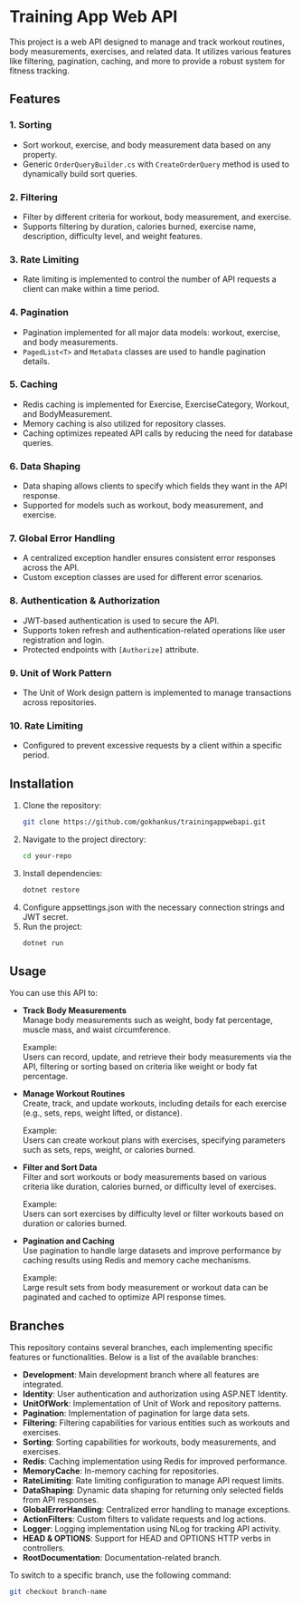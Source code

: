 # Training App Web API

This project is a web API designed to manage and track workout routines, body measurements, exercises, and related data. It utilizes various features like filtering, pagination, caching, and more to provide a robust system for fitness tracking.

## Features

### 1. **Sorting**
- Sort workout, exercise, and body measurement data based on any property.
- Generic `OrderQueryBuilder.cs` with `CreateOrderQuery` method is used to dynamically build sort queries.

### 2. **Filtering**
- Filter by different criteria for workout, body measurement, and exercise.
- Supports filtering by duration, calories burned, exercise name, description, difficulty level, and weight features.

### 3. **Rate Limiting**
- Rate limiting is implemented to control the number of API requests a client can make within a time period.

### 4. **Pagination**
- Pagination implemented for all major data models: workout, exercise, and body measurements.
- `PagedList<T>` and `MetaData` classes are used to handle pagination details.

### 5. **Caching**
- Redis caching is implemented for Exercise, ExerciseCategory, Workout, and BodyMeasurement.
- Memory caching is also utilized for repository classes.
- Caching optimizes repeated API calls by reducing the need for database queries.

### 6. **Data Shaping**
- Data shaping allows clients to specify which fields they want in the API response.
- Supported for models such as workout, body measurement, and exercise.

### 7. **Global Error Handling**
- A centralized exception handler ensures consistent error responses across the API.
- Custom exception classes are used for different error scenarios.

### 8. **Authentication & Authorization**
- JWT-based authentication is used to secure the API.
- Supports token refresh and authentication-related operations like user registration and login.
- Protected endpoints with `[Authorize]` attribute.

### 9. **Unit of Work Pattern**
- The Unit of Work design pattern is implemented to manage transactions across repositories.

### 10. **Rate Limiting**
- Configured to prevent excessive requests by a client within a specific period.

## Installation

1. Clone the repository:
   ```bash
   git clone https://github.com/gokhankus/trainingappwebapi.git
2. Navigate to the project directory:
   ```bash
   cd your-repo
3. Install dependencies:
   ```bash
   dotnet restore
4. Configure appsettings.json with the necessary connection strings and JWT secret.
5. Run the project:
   ```bash
   dotnet run

## Usage

You can use this API to:

- **Track Body Measurements**  
  Manage body measurements such as weight, body fat percentage, muscle mass, and waist circumference.
  
  Example:  
  Users can record, update, and retrieve their body measurements via the API, filtering or sorting based on criteria like weight or body fat percentage.

- **Manage Workout Routines**  
  Create, track, and update workouts, including details for each exercise (e.g., sets, reps, weight lifted, or distance).

  Example:  
  Users can create workout plans with exercises, specifying parameters such as sets, reps, weight, or calories burned.

- **Filter and Sort Data**  
  Filter and sort workouts or body measurements based on various criteria like duration, calories burned, or difficulty level of exercises.
  
  Example:  
  Users can sort exercises by difficulty level or filter workouts based on duration or calories burned.

- **Pagination and Caching**  
  Use pagination to handle large datasets and improve performance by caching results using Redis and memory cache mechanisms.
  
  Example:  
  Large result sets from body measurement or workout data can be paginated and cached to optimize API response times.

## Branches

This repository contains several branches, each implementing specific features or functionalities. Below is a list of the available branches:

- **Development**: Main development branch where all features are integrated.
- **Identity**: User authentication and authorization using ASP.NET Identity.
- **UnitOfWork**: Implementation of Unit of Work and repository patterns.
- **Pagination**: Implementation of pagination for large data sets.
- **Filtering**: Filtering capabilities for various entities such as workouts and exercises.
- **Sorting**: Sorting capabilities for workouts, body measurements, and exercises.
- **Redis**: Caching implementation using Redis for improved performance.
- **MemoryCache**: In-memory caching for repositories.
- **RateLimiting**: Rate limiting configuration to manage API request limits.
- **DataShaping**: Dynamic data shaping for returning only selected fields from API responses.
- **GlobalErrorHandling**: Centralized error handling to manage exceptions.
- **ActionFilters**: Custom filters to validate requests and log actions.
- **Logger**: Logging implementation using NLog for tracking API activity.
- **HEAD & OPTIONS**: Support for HEAD and OPTIONS HTTP verbs in controllers.
- **RootDocumentation**: Documentation-related branch.

To switch to a specific branch, use the following command:

```bash
git checkout branch-name
   


